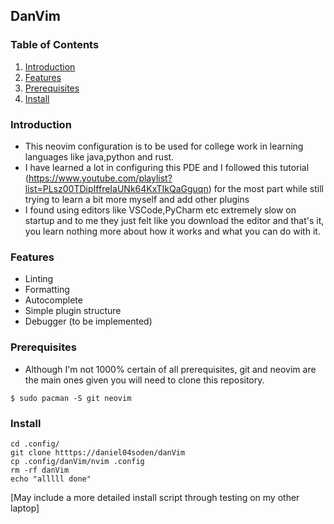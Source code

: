 ## DanVim


### Table of Contents
1. [Introduction](#introduction)
2. [Features](#features)
3. [Prerequisites](#prerequisites)
4. [Install](#install)
### Introduction

- This neovim configuration is to be used for college work in learning languages like java,python and rust.
- I have learned a lot in configuring this PDE and I followed this tutorial (https://www.youtube.com/playlist?list=PLsz00TDipIffreIaUNk64KxTIkQaGguqn) for the most part while still trying to learn a bit more myself and add other plugins
- I found using editors like VSCode,PyCharm etc extremely slow on startup and to me they just felt like you download the editor and that's it, you learn nothing more about how it works and what you can do with it.

### Features 

- Linting
- Formatting
- Autocomplete
- Simple plugin structure
- Debugger (to be implemented)

### Prerequisites 
- Although I'm not 1000% certain of all prerequisites, git and neovim are the main ones given you will need to clone this repository. 
```
$ sudo pacman -S git neovim 
```

### Install

```
cd .config/
git clone htttps://daniel04soden/danVim
cp .config/danVim/nvim .config
rm -rf danVim
echo "alllll done"
```
[May include a more detailed install script through testing on my other laptop]
